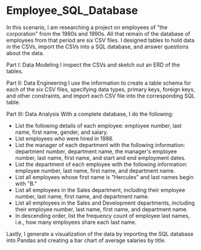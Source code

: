 # Employee_SQL_Database

In this scenario, I am researching a project on employees of "the corporation" from the 1980s and 1990s. All that remain of the database of employees from that period are six CSV files.
I designed tables to hold data in the CSVs, import the CSVs into a SQL database, and answer questions about the data. 

Part I: Data Modeling
I inspect the CSVs and sketch out an ERD of the tables. 

Part II: Data Engineering
I use the information to create a table schema for each of the six CSV files, specifying data types, primary keys, foreign keys, and other constraints, and import each CSV file into the corresponding SQL table.



Part III: Data Analysis
With a complete database, I do the following:
  - List the following details of each employee: employee number, last name, first name, gender, and salary.
  - List employees who were hired in 1986.
  - List the manager of each department with the following information: department number, department name, the manager's employee number, last name, first name, and start and end employment dates.
  - List the department of each employee with the following information: employee number, last name, first name, and department name.
  - List all employees whose first name is "Hercules" and last names begin with "B."
  - List all employees in the Sales department, including their employee number, last name, first name, and department name.
  - List all employees in the Sales and Development departments, including their employee number, last name, first name, and department name.
  - In descending order, list the frequency count of employee last names, i.e., how many employees share each last name.



Lastly, I generate a visualization of the data by importing the SQL database into Pandas and creating a bar chart of average salaries by title.
